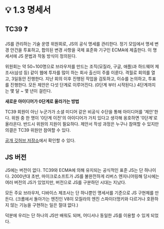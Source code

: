 # 💡 1.3 명세서

## TC39 ❓

JS를 관리하는 기술 운영 위원회로, JS의 공식 명세를 관리한다. 정기 모임에서 명세 변경 안건을 투표하고, 합의된 변경 사항을 국제 표준화 기구인 ECMA에 제출한다. 이 명세서에 JS 문법과 작동 방식이 정의된다.&#x20;

위원회는 약 50\~100명으로 브라우저를 만드는 조직(모질라, 구글, 애플)과 하드웨어 제조사(삼성 등) 같이 웹에 투자를 많이 하는 회사 출신이 주를 이룬다. 격월로 회의를 열고, 3일동안 진행한다. 지난 회의 이후 진행된 작업을 검토하고, 이슈를 논의하고, 투표를 진행한다. 모든 제안은 다섯 단계로 이루어진다. (0단계 부터 시작된다.) 4단계까지는 몇 달 \~ 몇 년이 걸린다.

**새로운 아이디어가 0단계로 올라가는 방법**

TC39 회원이 아닌 누군가가 소셜 미디어 같은 비공식 수단을 통해 아이디어를 '제안'한다. 위원 중 한 명이 '0단계 이전'의 아이디어가 가치 있다고 생각해 옹호하면 '0단계'로 올라온다. 반드시 위원의 지원이 필요하다. 제안서 작성 과정은 누구나 참여할 수 있지만 의결은 TC39 위원만 참여할 수 있다.

[공개 깃허브 저장소](https://github.com/tc39/proposals)에서 확인할 수 있다.

## JS 버전

JS에는 버전이 없다. TC39와 ECMA에 의해 유지되는 공식적인 표준 JS는 단 하나이다. 2000년대 초반, 마이크로소프트가 JS를 불완전하게 리버스 엔지니어링해 당시에는 여러 버전의 JS가 있었지만, 버전으로 JS를 구분하던 시대는 지났다.

모든 주요 브라우저, 디바이스 제조사는 단 하나뿐인 명세서를 기준으로 JS 구현체를 만든다. (크롬에서 돌아가는 엔진인 V8이 모질라의 엔진 스파이더멍키와 다르거나 호환하지 않는 기능을 구현하는 일은 절대 없다.)

덕분에 우리는 단 하나의 JS만 배워도 되며, 어디서나 동일한 JS를 이용할 수 있게 되었다.
